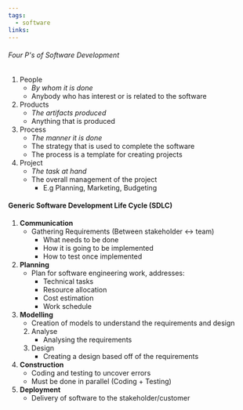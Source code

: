 ```yaml
---
tags:
  - software
links:
---
```

###### Four P's of Software Development
1. People
	- *By whom it is done*
	- Anybody who has interest or is related to the software
2. Products
	- *The artifacts produced*
	- Anything that is produced
3. Process
	- *The manner it is done*
	- The strategy that is used to complete the software
	- The process is a template for creating projects
4. Project
	- *The task at hand*
	- The overall management of the project
		- E.g Planning, Marketing, Budgeting

#### Generic Software Development Life Cycle (SDLC)
1. **Communication**
	- Gathering Requirements (Between stakeholder <-> team)
		- What needs to be done
		- How it is going to be implemented
		- How to test once implemented
2. **Planning**
	- Plan for software engineering work, addresses:
		- Technical tasks
		- Resource allocation
		- Cost estimation
		- Work schedule
3. **Modelling**
	- Creation of models to understand the requirements and design
	2. Analyse
		- Analysing the requirements
	3. Design
		- Creating a design based off of the requirements
4. **Construction**
	- Coding and testing to uncover errors
	- Must be done in parallel (Coding + Testing)
5. **Deployment**
	- Delivery of software to the stakeholder/customer